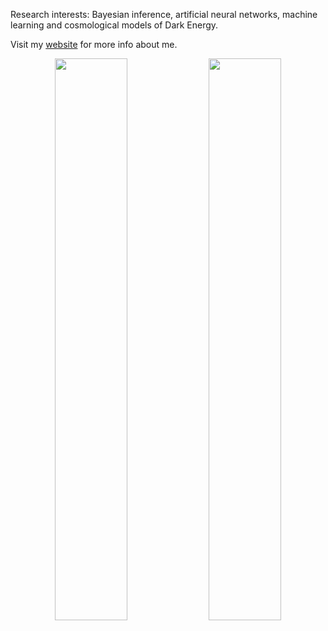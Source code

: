 <!-- Computational physicist and writer. Currently working as postdoctoral researcher at UNAM.
 -->
Research interests: Bayesian inference, artificial neural networks, machine learning and cosmological models of Dark Energy.

Visit my [website](https://igomezv.github.io) for more info about me.

<!-- Note:
Currently, most of my repositories are quite messy; however, I will soon (no matter when you read this) clean them up to make them readable to the curious code reader. -->


<p align="center">
  <img width="48%" src="https://github-readme-stats.vercel.app/api?username=igomezv&show_icons=true&theme=dark" />
  <img width="48%" src="https://github-readme-streak-stats.herokuapp.com/?user=igomezv&theme=dark" />
</p>

<!-- [![Isidro's github stats](https://github-readme-stats.vercel.app/api?username=igomezv&hide=issues&show_icons=true&theme=dark)](https://github.com/anuraghazra/github-readme-stats) -->


<!--

![](https://github-profile-summary-cards.vercel.app/api/cards/profile-details?username=igomezv&theme=default)

[![Top Langs](https://github-readme-stats.vercel.app/api/top-langs/?username=igomezv&layout=compact&hide=Ada,Makefile&langs_count=20)](https://github.com/anuraghazra/github-readme-stats)
-->
